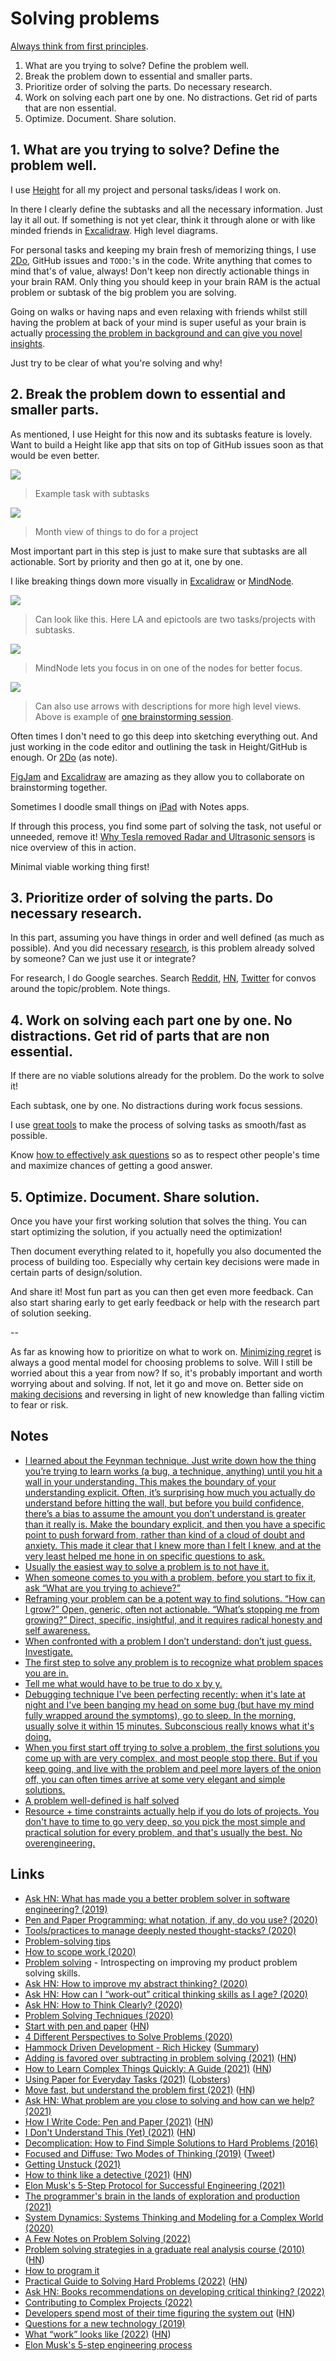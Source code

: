 # Solving problems

[Always think from first principles](https://twitter.com/jeff_weinstein/status/1454518683653459968).

1. What are you trying to solve? Define the problem well.
2. Break the problem down to essential and smaller parts.
3. Prioritize order of solving the parts. Do necessary research.
4. Work on solving each part one by one. No distractions. Get rid of parts that are non essential.
5. Optimize. Document. Share solution.

## 1. What are you trying to solve? Define the problem well.

I use [Height](https://height.app) for all my project and personal tasks/ideas I work on.

In there I clearly define the subtasks and all the necessary information. Just lay it all out. If something is not yet clear, think it through alone or with like minded friends in [Excalidraw](https://excalidraw.com/). High level diagrams.

For personal tasks and keeping my brain fresh of memorizing things, I use [2Do](../macOS/apps/2do.md), GitHub issues and `TODO:`'s in the code. Write anything that comes to mind that's of value, always! Don't keep non directly actionable things in your brain RAM. Only thing you should keep in your brain RAM is the actual problem or subtask of the big problem you are solving.

Going on walks or having naps and even relaxing with friends whilst still having the problem at back of your mind is super useful as your brain is actually [processing the problem in background and can give you novel insights](https://www.youtube.com/watch?v=f84n5oFoZBc).

Just try to be clear of what you're solving and why!

## 2. Break the problem down to essential and smaller parts.

As mentioned, I use Height for this now and its subtasks feature is lovely. Want to build a Height like app that sits on top of GitHub issues soon as that would be even better.

![](https://i.imgur.com/wxCZaKV.png)

> Example task with subtasks

![](https://i.imgur.com/JYyXXqA.png)

> Month view of things to do for a project

Most important part in this step is just to make sure that subtasks are all actionable. Sort by priority and then go at it, one by one.

I like breaking things down more visually in [Excalidraw](https://excalidraw.com/) or [MindNode](../macOS/apps/mindnode.md).

![](https://i.imgur.com/0HFwEZy.png)

> Can look like this. Here LA and epictools are two tasks/projects with subtasks.

![](https://i.imgur.com/uzauKKU.png)

> MindNode lets you focus in on one of the nodes for better focus.

![](https://i.imgur.com/L5ueCNB.png)

> Can also use arrows with descriptions for more high level views. Above is example of [one brainstorming session](https://youtu.be/sB0DWq3PTDk).

Often times I don't need to go this deep into sketching everything out. And just working in the code editor and outlining the task in Height/GitHub is enough. Or [2Do](../macOS/apps/2do.md) (as note).

[FigJam](https://www.figma.com/figjam/) and [Excalidraw](https://excalidraw.com/) are amazing as they allow you to collaborate on brainstorming together.

Sometimes I doodle small things on [iPad](../operating-systems/ios/ipad.md) with Notes apps.

If through this process, you find some part of solving the task, not useful or unneeded, remove it! [Why Tesla removed Radar and Ultrasonic sensors](https://www.youtube.com/watch?v=_W1JBAfV4Io) is nice overview of this in action.

Minimal viable working thing first!

## 3. Prioritize order of solving the parts. Do necessary research.

In this part, assuming you have things in order and well defined (as much as possible). And you did necessary [research](research.md), is this problem already solved by someone? Can we just use it or integrate?

For research, I do Google searches. Search [Reddit](../tools/reddit.md), [HN](https://hn.algolia.com/), [Twitter](../tools/twitter.md) for convos around the topic/problem. Note things.

## 4. Work on solving each part one by one. No distractions. Get rid of parts that are non essential.

If there are no viable solutions already for the problem. Do the work to solve it!

Each subtask, one by one. No distractions during work focus sessions.

I use [great tools](../sharing/my-workflow.md) to make the process of solving tasks as smooth/fast as possible.

Know [how to effectively ask questions](asking-questions.md) so as to respect other people's time and maximize chances of getting a good answer.

## 5. Optimize. Document. Share solution.

Once you have your first working solution that solves the thing. You can start optimizing the solution, if you actually need the optimization!

Then document everything related to it, hopefully you also documented the process of building too. Especially why certain key decisions were made in certain parts of design/solution.

And share it! Most fun part as you can then get even more feedback. Can also start sharing early to get early feedback or help with the research part of solution seeking.

--

As far as knowing how to prioritize on what to work on. [Minimizing regret](https://www.youtube.com/watch?v=jwG_qR6XmDQ) is always a good mental model for choosing problems to solve. Will I still be worried about this a year from now? If so, it's probably important and worth worrying about and solving. If not, let it go and move on. Better side on [making decisions](../psychology/decision-making.md) and reversing in light of new knowledge than falling victim to fear or risk.

## Notes

- [I learned about the Feynman technique. Just write down how the thing you’re trying to learn works (a bug, a technique, anything) until you hit a wall in your understanding. This makes the boundary of your understanding explicit. Often, it’s surprising how much you actually do understand before hitting the wall, but before you build confidence, there’s a bias to assume the amount you don’t understand is greater than it really is. Make the boundary explicit, and then you have a specific point to push forward from, rather than kind of a cloud of doubt and anxiety. This made it clear that I knew more than I felt I knew, and at the very least helped me hone in on specific questions to ask.](https://lobste.rs/s/x1kzuw/what_tools_made_you_better_programmer)
- [Usually the easiest way to solve a problem is to not have it.](https://twitter.com/grhmc/status/1376148802428665861)
- [When someone comes to you with a problem, before you start to fix it, ask “What are you trying to achieve?”](https://twitter.com/kyleshevlin/status/1387050277199486984)
- [Reframing your problem can be a potent way to find solutions. “How can I grow?” Open, generic, often not actionable. “What’s stopping me from growing?” Direct, specific, insightful, and it requires radical honesty and self awareness.](https://twitter.com/linuz90/status/1434488113015963650)
- [When confronted with a problem I don’t understand: don’t just guess. Investigate.](https://twitter.com/optshiftk/status/1449031889096830977)
- [The first step to solve any problem is to recognize what problem spaces you are in.](https://twitter.com/rakyll/status/1455986549288439812)
- [Tell me what would have to be true to do x by y.](https://twitter.com/Austen/status/1510003537152937985)
- [Debugging technique I've been perfecting recently: when it's late at night and I've been banging my head on some bug (but have my mind fully wrapped around the symptoms), go to sleep. In the morning, usually solve it within 15 minutes. Subconscious really knows what it's doing.](https://twitter.com/gdb/status/1516526650216751106)
- [When you first start off trying to solve a problem, the first solutions you come up with are very complex, and most people stop there. But if you keep going, and live with the problem and peel more layers of the onion off, you can often times arrive at some very elegant and simple solutions.](https://twitter.com/Rahul_J_Mathur/status/1578018059834429441)
- [A problem well-defined is half solved](https://twitter.com/mds/status/1586766110170521602)
- [Resource + time constraints actually help if you do lots of projects. You don't have to time to go very deep, so you pick the most simple and practical solution for every problem, and that's usually the best. No overengineering.](https://twitter.com/levelsio/status/1587803701217050629)

## Links

- [Ask HN: What has made you a better problem solver in software engineering? (2019)](https://news.ycombinator.com/item?id=21659537)
- [Pen and Paper Programming: what notation, if any, do you use? (2020)](https://lobste.rs/s/qe1ac6/pen_paper_programming_what_notation_if)
- [Tools/practices to manage deeply nested thought-stacks? (2020)](https://lobste.rs/s/ka2diu/tools_practices_manage_deeply_nested)
- [Problem-solving tips](https://twitter.com/3blue1brown/status/1264221747391328256)
- [How to scope work (2020)](https://highgrowthengineering.substack.com/p/how-to-scope-work-)
- [Problem solving](https://www.alexkehayias.com/essays/problem-solving/) - Introspecting on improving my product problem solving skills.
- [Ask HN: How to improve my abstract thinking? (2020)](https://news.ycombinator.com/item?id=23675370)
- [Ask HN: How can I “work-out” critical thinking skills as I age? (2020)](https://news.ycombinator.com/item?id=24025759)
- [Ask HN: How to Think Clearly? (2020)](https://news.ycombinator.com/item?id=24892599)
- [Problem Solving Techniques (2020)](https://denvaar.github.io/articles/problem_solving_example.html)
- [Start with pen and paper](https://sethetter.com/posts/start-with-pen-and-paper/) ([HN](https://news.ycombinator.com/item?id=25031483))
- [4 Different Perspectives to Solve Problems (2020)](https://neilkakkar.com/different-perspectives-to-solve-problems.html)
- [Hammock Driven Development - Rich Hickey](https://www.youtube.com/watch?v=f84n5oFoZBc) ([Summary](https://twitter.com/philipcdavis/status/1379554692137558019))
- [Adding is favored over subtracting in problem solving (2021)](https://www.nature.com/articles/d41586-021-00592-0) ([HN](https://news.ycombinator.com/item?id=26727878))
- [How to Learn Complex Things Quickly: A Guide (2021)](https://product.hubspot.com/blog/how-to-learn-complex-things-quickly) ([HN](https://news.ycombinator.com/item?id=26738708))
- [Using Paper for Everyday Tasks (2021)](https://christine.website/blog/gtd-on-paper-2021-06-13) ([Lobsters](https://lobste.rs/s/uwuvx3/using_paper_for_everyday_tasks))
- [Move fast, but understand the problem first (2021)](https://jacobobryant.com/blog/understand/) ([HN](https://news.ycombinator.com/item?id=27691586))
- [Ask HN: What problem are you close to solving and how can we help? (2021)](https://news.ycombinator.com/item?id=28344952)
- [How I Write Code: Pen and Paper (2021)](https://noteflakes.com/articles/2021-09-02-how-i-write-code-pen-paper) ([HN](https://news.ycombinator.com/item?id=28390430))
- [I Don't Understand This (Yet) (2021)](https://www.iamjonas.me/2021/08/i-dont-understand-this-yet.html) ([HN](https://news.ycombinator.com/item?id=28745598))
- [Decomplication: How to Find Simple Solutions to Hard Problems (2016)](https://www.nateliason.com/blog/decomplication)
- [Focused and Diffuse: Two Modes of Thinking (2019)](https://fs.blog/2019/10/focused-diffuse-thinking/) ([Tweet](https://twitter.com/housecor/status/1449731674800013319))
- [Getting Unstuck (2021)](https://www.kevinlondon.com/2021/10/14/asking-for-help.html)
- [How to think like a detective (2021)](https://psyche.co/guides/how-to-solve-problems-by-thinking-like-a-detective) ([HN](https://news.ycombinator.com/item?id=28902211))
- [Elon Musk's 5-Step Protocol for Successful Engineering (2021)](https://insideevs.com/news/526954/elon-musk-5-steps-success/)
- [The programmer's brain in the lands of exploration and production (2021)](http://veekaybee.github.io/2021/11/07/typed-pipe/)
- [System Dynamics: Systems Thinking and Modeling for a Complex World (2020)](https://www.youtube.com/watch?v=o-Yp8A7BPE8)
- [A Few Notes on Problem Solving (2022)](https://jeremymikkola.com/posts/2022_01_01_a_few_notes_on_problem_solving.html)
- [Problem solving strategies in a graduate real analysis course (2010)](https://terrytao.wordpress.com/2010/10/21/245a-problem-solving-strategies/) ([HN](https://news.ycombinator.com/item?id=29899156))
- [How to program it](https://www.cs.kent.ac.uk/people/staff/sjt/Haskell_craft/HowToProgIt.html)
- [Practical Guide to Solving Hard Problems (2022)](https://praeclarum.org/2022/02/19/hard-problems.html) ([HN](https://news.ycombinator.com/item?id=30489354))
- [Ask HN: Books recommendations on developing critical thinking? (2022)](https://news.ycombinator.com/item?id=30542411)
- [Contributing to Complex Projects (2022)](https://mitchellh.com/writing/contributing-to-complex-projects)
- [Developers spend most of their time figuring the system out](https://lepiter.io/feenk/developers-spend-most-of-their-time-figuri-9q25taswlbzjc5rsufndeu0py/) ([HN](https://news.ycombinator.com/item?id=30858311))
- [Questions for a new technology (2019)](https://kellanem.com/notes/new-tech)
- [What “work” looks like (2022)](https://blog.jim-nielsen.com/2022/what-work-looks-like/) ([HN](https://news.ycombinator.com/item?id=33326080))
- [Elon Musk's 5-step engineering process](https://twitter.com/jeff_weinstein/status/1454518683653459968)
